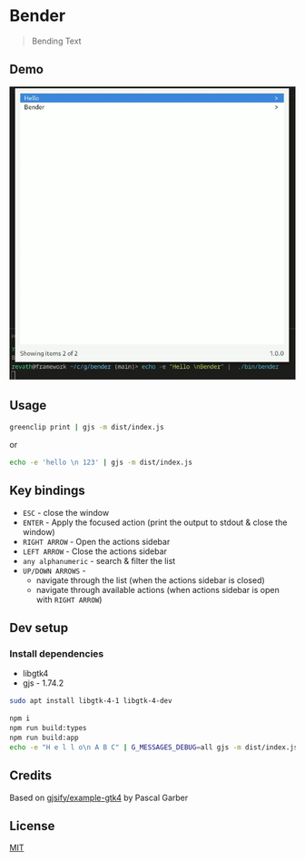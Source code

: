 # Bender

> Bending Text

## Demo

![demo](/images/demo.gif)

## Usage

```sh
greenclip print | gjs -m dist/index.js
```

or 

```sh
echo -e 'hello \n 123' | gjs -m dist/index.js
```

## Key bindings

* `ESC` - close the window
* `ENTER` - Apply the focused action (print the output to stdout & close the window)
* `RIGHT ARROW` - Open the actions sidebar
* `LEFT ARROW` - Close the actions sidebar
* `any alphanumeric` - search & filter the list
* `UP/DOWN ARROWS` -
    * navigate through the list (when the actions sidebar is closed)
    * navigate through available actions (when actions sidebar is open with `RIGHT ARROW`)

## Dev setup

### Install dependencies

* libgtk4
* gjs - 1.74.2

```sh
sudo apt install libgtk-4-1 libgtk-4-dev
```

```sh
npm i
npm run build:types
npm run build:app
echo -e "H e l l o\n A B C" | G_MESSAGES_DEBUG=all gjs -m dist/index.js
```

## Credits

Based on [gjsify/example-gtk4](https://github.com/gjsify/example-gtk4) by Pascal Garber

## License

[MIT](/LICENSE)
